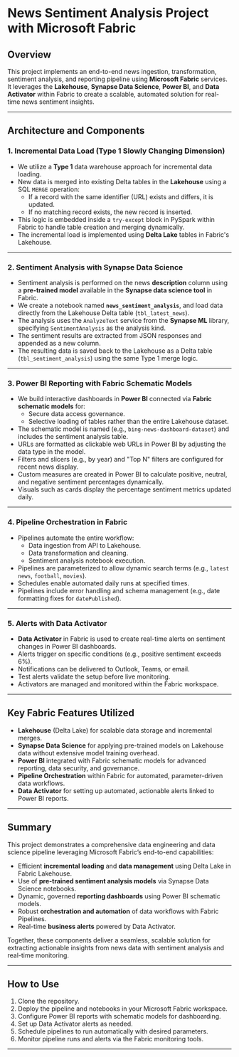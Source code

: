 # News Sentiment Analysis Project with Microsoft Fabric

## Overview

This project implements an end-to-end news ingestion, transformation, sentiment analysis, and reporting pipeline using **Microsoft Fabric** services. It leverages the **Lakehouse**, **Synapse Data Science**, **Power BI**, and **Data Activator** within Fabric to create a scalable, automated solution for real-time news sentiment insights.

---

## Architecture and Components

### 1. Incremental Data Load (Type 1 Slowly Changing Dimension)

- We utilize a **Type 1** data warehouse approach for incremental data loading.
- New data is merged into existing Delta tables in the **Lakehouse** using a SQL `MERGE` operation:
  - If a record with the same identifier (URL) exists and differs, it is updated.
  - If no matching record exists, the new record is inserted.
- This logic is embedded inside a `try-except` block in PySpark within Fabric to handle table creation and merging dynamically.
- The incremental load is implemented using **Delta Lake** tables in Fabric's Lakehouse.

---

### 2. Sentiment Analysis with Synapse Data Science

- Sentiment analysis is performed on the news **description** column using a **pre-trained model** available in the **Synapse data science tool** in Fabric.
- We create a notebook named **`news_sentiment_analysis`**, and load data directly from the Lakehouse Delta table (`tbl_latest_news`).
- The analysis uses the `AnalyzeText` service from the **Synapse ML** library, specifying `SentimentAnalysis` as the analysis kind.
- The sentiment results are extracted from JSON responses and appended as a new column.
- The resulting data is saved back to the Lakehouse as a Delta table (`tbl_sentiment_analysis`) using the same Type 1 merge logic.

---

### 3. Power BI Reporting with Fabric Schematic Models

- We build interactive dashboards in **Power BI** connected via **Fabric schematic models** for:
  - Secure data access governance.
  - Selective loading of tables rather than the entire Lakehouse dataset.
- The schematic model is named (e.g., `bing-news-dashboard-dataset`) and includes the sentiment analysis table.
- URLs are formatted as clickable web URLs in Power BI by adjusting the data type in the model.
- Filters and slicers (e.g., by year) and "Top N" filters are configured for recent news display.
- Custom measures are created in Power BI to calculate positive, neutral, and negative sentiment percentages dynamically.
- Visuals such as cards display the percentage sentiment metrics updated daily.

---

### 4. Pipeline Orchestration in Fabric

- Pipelines automate the entire workflow:
  - Data ingestion from API to Lakehouse.
  - Data transformation and cleaning.
  - Sentiment analysis notebook execution.
- Pipelines are parameterized to allow dynamic search terms (e.g., `latest news`, `football`, `movies`).
- Schedules enable automated daily runs at specified times.
- Pipelines include error handling and schema management (e.g., date formatting fixes for `datePublished`).

---

### 5. Alerts with Data Activator

- **Data Activator** in Fabric is used to create real-time alerts on sentiment changes in Power BI dashboards.
- Alerts trigger on specific conditions (e.g., positive sentiment exceeds 6%).
- Notifications can be delivered to Outlook, Teams, or email.
- Test alerts validate the setup before live monitoring.
- Activators are managed and monitored within the Fabric workspace.

---

## Key Fabric Features Utilized

- **Lakehouse** (Delta Lake) for scalable data storage and incremental merges.
- **Synapse Data Science** for applying pre-trained models on Lakehouse data without extensive model training overhead.
- **Power BI** integrated with Fabric schematic models for advanced reporting, data security, and governance.
- **Pipeline Orchestration** within Fabric for automated, parameter-driven data workflows.
- **Data Activator** for setting up automated, actionable alerts linked to Power BI reports.

---

## Summary

This project demonstrates a comprehensive data engineering and data science pipeline leveraging Microsoft Fabric’s end-to-end capabilities:

- Efficient **incremental loading** and **data management** using Delta Lake in Fabric Lakehouse.
- Use of **pre-trained sentiment analysis models** via Synapse Data Science notebooks.
- Dynamic, governed **reporting dashboards** using Power BI schematic models.
- Robust **orchestration and automation** of data workflows with Fabric Pipelines.
- Real-time **business alerts** powered by Data Activator.

Together, these components deliver a seamless, scalable solution for extracting actionable insights from news data with sentiment analysis and real-time monitoring.

---

## How to Use

1. Clone the repository.
2. Deploy the pipeline and notebooks in your Microsoft Fabric workspace.
3. Configure Power BI reports with schematic models for dashboarding.
4. Set up Data Activator alerts as needed.
5. Schedule pipelines to run automatically with desired parameters.
6. Monitor pipeline runs and alerts via the Fabric monitoring tools.

---
